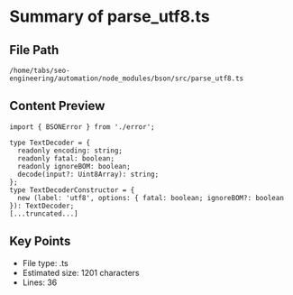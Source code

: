 # Summary of parse_utf8.ts
  
## File Path
`/home/tabs/seo-engineering/automation/node_modules/bson/src/parse_utf8.ts`

## Content Preview
```
import { BSONError } from './error';

type TextDecoder = {
  readonly encoding: string;
  readonly fatal: boolean;
  readonly ignoreBOM: boolean;
  decode(input?: Uint8Array): string;
};
type TextDecoderConstructor = {
  new (label: 'utf8', options: { fatal: boolean; ignoreBOM?: boolean }): TextDecoder;
[...truncated...]
```

## Key Points
- File type: .ts
- Estimated size: 1201 characters
- Lines: 36

